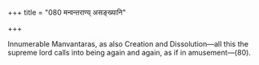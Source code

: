 +++
title = "080 मन्वन्तराण्य् असङ्ख्यानि"

+++

Innumerable Manvantaras, as also Creation and Dissolution—all this the supreme lord calls into being again and again, as if in amusement—(80).